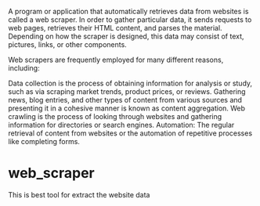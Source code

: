 A program or application that automatically retrieves data from websites is called a web scraper. In order to gather particular data, it sends requests to web pages, retrieves their HTML content, and parses the material. Depending on how the scraper is designed, this data may consist of text, pictures, links, or other components.

Web scrapers are frequently employed for many different reasons, including:

Data collection is the process of obtaining information for analysis or study, such as via scraping market trends, product prices, or reviews.
Gathering news, blog entries, and other types of content from various sources and presenting it in a cohesive manner is known as content aggregation.
Web crawling is the process of looking through websites and gathering information for directories or search engines.
Automation: The regular retrieval of content from websites or the automation of repetitive processes like completing forms.





# web_scraper
This is best tool for extract the website data
